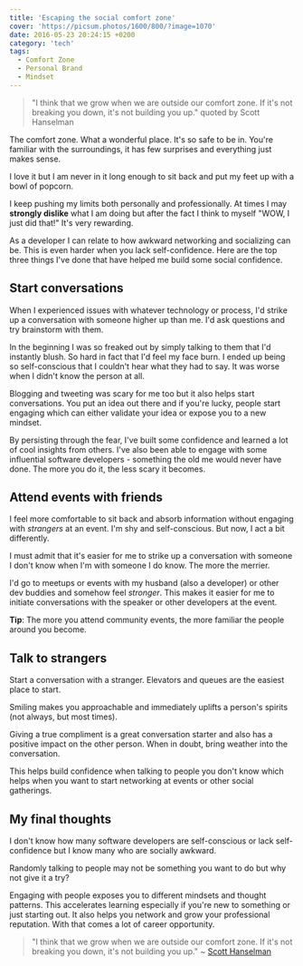 ```yaml
---
title: 'Escaping the social comfort zone'
cover: 'https://picsum.photos/1600/800/?image=1070'
date: 2016-05-23 20:24:15 +0200
category: 'tech'
tags:
  - Comfort Zone
  - Personal Brand
  - Mindset
---
```


> "I think that we grow when we are outside our comfort zone. If it's not
> breaking you down, it's not building you up." quoted by Scott Hanselman

The comfort zone. What a wonderful place. It's so safe to be in. You're
familiar with the surroundings, it has few surprises and everything just makes
sense.

I love it but I am never in it long enough to sit back and put my feet up
with a bowl of popcorn.

I keep pushing my limits both personally and professionally. At times I may
**strongly dislike** what I am doing but after the fact I think to myself "WOW,
I just did that!" It's very rewarding.

As a developer I can relate to how awkward networking and socializing can be. This
is even harder when you lack self-confidence. Here are the top three things
I've done that have helped me build some social confidence.

## Start conversations

When I experienced issues with whatever technology or process, I'd strike up a
conversation with someone higher up than me. I'd ask questions and try
brainstorm with them.

In the beginning I was so freaked out by simply talking to them that I'd instantly
blush. So hard in fact that I'd feel my face burn. I ended up being so self-conscious that
I couldn't hear what they had to say. It was worse when I didn't know
the person at all.

Blogging and tweeting was scary for me too but it also helps start conversations.
You put an idea out there and if you're lucky, people start engaging which
can either validate your idea or expose you to a new mindset.

By persisting through the fear, I've built some confidence and learned a lot of
cool insights from others. I've also been able to engage with some influential
software developers - something the old me would never have done.
The more you do it, the less scary it becomes.

## Attend events with friends

I feel more comfortable to sit back and absorb information without engaging
with _strangers_ at an event. I'm shy and self-conscious. But now, I act a bit
differently.

I must admit that it's easier for me to strike up a conversation with someone
I don't know when I'm with someone I do know. The more the merrier.

I'd go to meetups or events with my husband (also a developer) or other dev
buddies and somehow feel _stronger_. This makes it easier for me to initiate
conversations with the speaker or other developers at the event.

**Tip**: The more you attend community events, the more familiar the people
around you become.

## Talk to strangers

Start a conversation with a stranger. Elevators and queues are the easiest
place to start.

Smiling makes you approachable and immediately uplifts a person's spirits
(not always, but most times).

Giving a true compliment is a great conversation starter and also has a
positive impact on the other person. When in doubt, bring weather into the
conversation.

This helps build confidence when talking to people you don't know which helps
when you want to start networking at events or other social gatherings.

## My final thoughts

I don't know how many software developers are self-conscious or lack
self-confidence but I know many who are socially awkward.

Randomly talking to people may not be something you want to do but why not
give it a try?

Engaging with people exposes you to different mindsets and thought patterns.
This accelerates learning especially if you're new to something or just
starting out. It also helps you network and grow your professional
reputation. With that comes a lot of career opportunity.

> "I think that we grow when we are outside our comfort zone. If it's not
> breaking you down, it's not building you up."
> ~ [Scott Hanselman](http://www.hanselman.com/blog/AmIReallyADeveloperOrJustAGoodGoogler.aspx)
